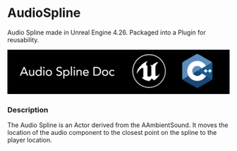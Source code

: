 # AudioSpline
Audio Spline made in Unreal Engine 4.26. Packaged into a Plugin for reusability.

![](Documentation/Images/Image01.PNG)

### Description
The Audio Spline is an Actor derived from the AAmbientSound.
It moves the location of the audio component to the closest point on the spline to the player location.

